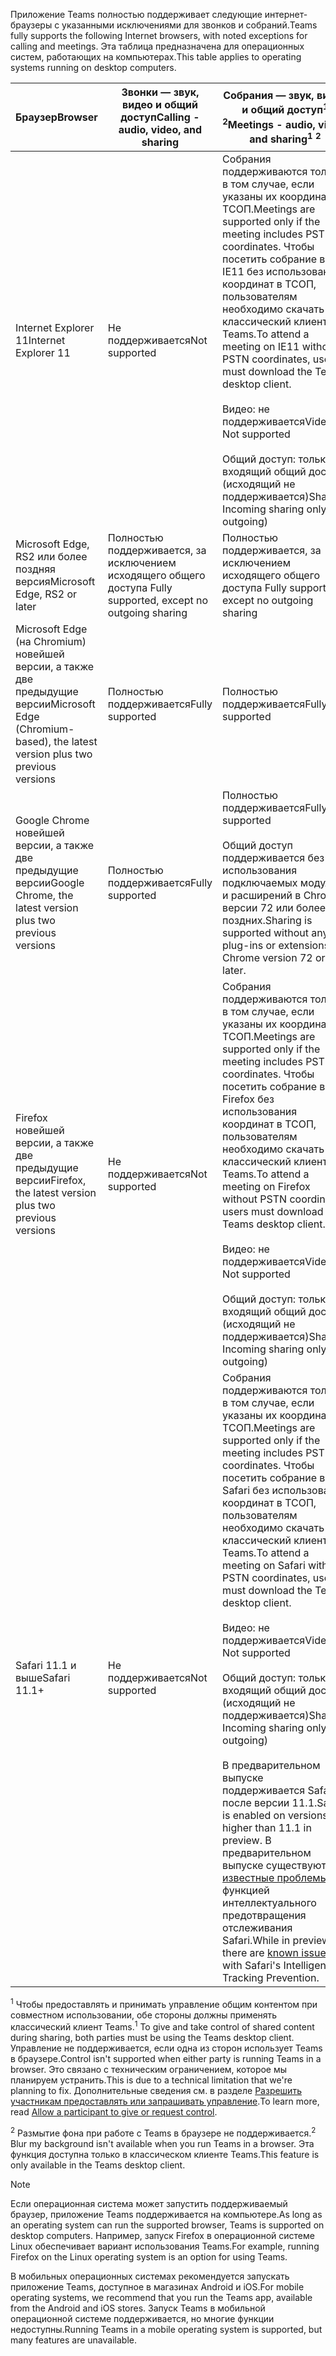 <span data-ttu-id="52ef2-101">Приложение Teams полностью поддерживает следующие интернет-браузеры с указанными исключениями для звонков и собраний.</span><span class="sxs-lookup"><span data-stu-id="52ef2-101">Teams fully supports the following Internet browsers, with noted exceptions for calling and meetings.</span></span> <span data-ttu-id="52ef2-102">Эта таблица предназначена для операционных систем, работающих на компьютерах.</span><span class="sxs-lookup"><span data-stu-id="52ef2-102">This table applies to operating systems running on desktop computers.</span></span> 


|<span data-ttu-id="52ef2-103">Браузер</span><span class="sxs-lookup"><span data-stu-id="52ef2-103">Browser</span></span>  |<span data-ttu-id="52ef2-104">Звонки — звук, видео и общий доступ</span><span class="sxs-lookup"><span data-stu-id="52ef2-104">Calling - audio, video, and sharing</span></span>  |<span data-ttu-id="52ef2-105">Собрания — звук, видео и общий доступ<sup>1</sup> <sup>2</sup></span><span class="sxs-lookup"><span data-stu-id="52ef2-105">Meetings - audio, video, and sharing<sup>1</sup> <sup>2</sup></span></span>  |
|---------|---------|---------|
|<span data-ttu-id="52ef2-106">Internet Explorer 11</span><span class="sxs-lookup"><span data-stu-id="52ef2-106">Internet Explorer 11</span></span>     |<span data-ttu-id="52ef2-107">Не поддерживается</span><span class="sxs-lookup"><span data-stu-id="52ef2-107">Not supported</span></span>         |<span data-ttu-id="52ef2-108">Собрания поддерживаются только в том случае, если указаны их координаты в ТСОП.</span><span class="sxs-lookup"><span data-stu-id="52ef2-108">Meetings are supported only if the meeting includes PSTN coordinates.</span></span> <span data-ttu-id="52ef2-109">Чтобы посетить собрание в IE11 без использования координат в ТСОП, пользователям необходимо скачать классический клиент Teams.</span><span class="sxs-lookup"><span data-stu-id="52ef2-109">To attend a meeting on IE11 without PSTN coordinates, users must download the Teams desktop client.</span></span><br><br><span data-ttu-id="52ef2-110">Видео: не поддерживается</span><span class="sxs-lookup"><span data-stu-id="52ef2-110">Video: Not supported</span></span><br><br><span data-ttu-id="52ef2-111">Общий доступ: только входящий общий доступ (исходящий не поддерживается)</span><span class="sxs-lookup"><span data-stu-id="52ef2-111">Sharing: Incoming sharing only (no outgoing)</span></span>     |
|<span data-ttu-id="52ef2-112">Microsoft Edge, RS2 или более поздняя версия</span><span class="sxs-lookup"><span data-stu-id="52ef2-112">Microsoft Edge, RS2 or later</span></span>     |<span data-ttu-id="52ef2-113">Полностью поддерживается, за исключением исходящего общего доступа </span><span class="sxs-lookup"><span data-stu-id="52ef2-113">Fully supported, except no outgoing sharing</span></span>         |<span data-ttu-id="52ef2-114">Полностью поддерживается, за исключением исходящего общего доступа </span><span class="sxs-lookup"><span data-stu-id="52ef2-114">Fully supported, except no outgoing sharing</span></span>         |
|<span data-ttu-id="52ef2-115">Microsoft Edge (на Chromium) новейшей версии, а также две предыдущие версии</span><span class="sxs-lookup"><span data-stu-id="52ef2-115">Microsoft Edge (Chromium-based), the latest version plus two previous versions</span></span>     | <span data-ttu-id="52ef2-116">Полностью поддерживается</span><span class="sxs-lookup"><span data-stu-id="52ef2-116">Fully supported</span></span>    |<span data-ttu-id="52ef2-117">Полностью поддерживается</span><span class="sxs-lookup"><span data-stu-id="52ef2-117">Fully supported</span></span>         |
|<span data-ttu-id="52ef2-118">Google Chrome новейшей версии, а также две предыдущие версии</span><span class="sxs-lookup"><span data-stu-id="52ef2-118">Google Chrome, the latest version plus two previous versions</span></span>       |<span data-ttu-id="52ef2-119">Полностью поддерживается</span><span class="sxs-lookup"><span data-stu-id="52ef2-119">Fully supported</span></span> |<span data-ttu-id="52ef2-120">Полностью поддерживается</span><span class="sxs-lookup"><span data-stu-id="52ef2-120">Fully supported</span></span> <br> <br><span data-ttu-id="52ef2-121">Общий доступ поддерживается без использования подключаемых модулей и расширений в Chrome версии 72 или более поздних.</span><span class="sxs-lookup"><span data-stu-id="52ef2-121">Sharing is supported without any plug-ins or extensions on Chrome version 72 or later.</span></span>       |
|<span data-ttu-id="52ef2-122">Firefox новейшей версии, а также две предыдущие версии</span><span class="sxs-lookup"><span data-stu-id="52ef2-122">Firefox, the latest version plus two previous versions</span></span>     |<span data-ttu-id="52ef2-123">Не поддерживается</span><span class="sxs-lookup"><span data-stu-id="52ef2-123">Not supported</span></span>         |<span data-ttu-id="52ef2-124">Собрания поддерживаются только в том случае, если указаны их координаты в ТСОП.</span><span class="sxs-lookup"><span data-stu-id="52ef2-124">Meetings are supported only if the meeting includes PSTN coordinates.</span></span> <span data-ttu-id="52ef2-125">Чтобы посетить собрание в Firefox без использования координат в ТСОП, пользователям необходимо скачать классический клиент Teams.</span><span class="sxs-lookup"><span data-stu-id="52ef2-125">To attend a meeting on Firefox without PSTN coordinates, users must download the Teams desktop client.</span></span><br><br><span data-ttu-id="52ef2-126">Видео: не поддерживается</span><span class="sxs-lookup"><span data-stu-id="52ef2-126">Video: Not supported</span></span><br><br><span data-ttu-id="52ef2-127">Общий доступ: только входящий общий доступ (исходящий не поддерживается)</span><span class="sxs-lookup"><span data-stu-id="52ef2-127">Sharing: Incoming sharing only (no outgoing)</span></span>     |
|<span data-ttu-id="52ef2-128">Safari 11.1 и выше</span><span class="sxs-lookup"><span data-stu-id="52ef2-128">Safari 11.1+</span></span>     | <span data-ttu-id="52ef2-129">Не поддерживается</span><span class="sxs-lookup"><span data-stu-id="52ef2-129">Not supported</span></span>        |<span data-ttu-id="52ef2-130">Собрания поддерживаются только в том случае, если указаны их координаты в ТСОП.</span><span class="sxs-lookup"><span data-stu-id="52ef2-130">Meetings are supported only if the meeting includes PSTN coordinates.</span></span> <span data-ttu-id="52ef2-131">Чтобы посетить собрание в Safari без использования координат в ТСОП, пользователям необходимо скачать классический клиент Teams.</span><span class="sxs-lookup"><span data-stu-id="52ef2-131">To attend a meeting on Safari without PSTN coordinates, users must download the Teams desktop client.</span></span><br><br><span data-ttu-id="52ef2-132">Видео: не поддерживается</span><span class="sxs-lookup"><span data-stu-id="52ef2-132">Video: Not supported</span></span><br><br><span data-ttu-id="52ef2-133">Общий доступ: только входящий общий доступ (исходящий не поддерживается)</span><span class="sxs-lookup"><span data-stu-id="52ef2-133">Sharing: Incoming sharing only (no outgoing)</span></span><br><br><span data-ttu-id="52ef2-134">В предварительном выпуске поддерживается Safari после версии 11.1.</span><span class="sxs-lookup"><span data-stu-id="52ef2-134">Safari is enabled on versions higher than 11.1 in preview.</span></span> <span data-ttu-id="52ef2-135">В предварительном выпуске существуют [известные проблемы](https://support.office.com/article/safari-browser-support-1aac0a7c-35a8-42c1-a7df-f674afe234df) с функцией интеллектуального предотвращения отслеживания Safari.</span><span class="sxs-lookup"><span data-stu-id="52ef2-135">While in preview, there are [known issues](https://support.office.com/article/safari-browser-support-1aac0a7c-35a8-42c1-a7df-f674afe234df) with Safari's Intelligent Tracking Prevention.</span></span>      |

<span data-ttu-id="52ef2-136"><sup>1</sup> Чтобы предоставлять и принимать управление общим контентом при совместном использовании, обе стороны должны применять классический клиент Teams.</span><span class="sxs-lookup"><span data-stu-id="52ef2-136"><sup>1</sup> To give and take control of shared content during sharing, both parties must be using the Teams desktop client.</span></span> <span data-ttu-id="52ef2-137">Управление не поддерживается, если одна из сторон использует Teams в браузере.</span><span class="sxs-lookup"><span data-stu-id="52ef2-137">Control isn't supported when either party is running Teams in a browser.</span></span> <span data-ttu-id="52ef2-138">Это связано с техническим ограничением, которое мы планируем устранить.</span><span class="sxs-lookup"><span data-stu-id="52ef2-138">This is due to a technical limitation that we're planning to fix.</span></span> <span data-ttu-id="52ef2-139">Дополнительные сведения см. в разделе [Разрешить участникам предоставлять или запрашивать управление](../meeting-policies-in-teams.md#allow-a-participant-to-give-or-request-control).</span><span class="sxs-lookup"><span data-stu-id="52ef2-139">To learn more, read [Allow a participant to give or request control](../meeting-policies-in-teams.md#allow-a-participant-to-give-or-request-control).</span></span>

<span data-ttu-id="52ef2-140"><sup>2</sup> Размытие фона при работе с Teams в браузере не поддерживается.</span><span class="sxs-lookup"><span data-stu-id="52ef2-140"><sup>2</sup> Blur my background isn't available when you run Teams in a browser.</span></span> <span data-ttu-id="52ef2-141">Эта функция доступна только в классическом клиенте Teams.</span><span class="sxs-lookup"><span data-stu-id="52ef2-141">This feature is only available in the Teams desktop client.</span></span>

> [!NOTE]
> <span data-ttu-id="52ef2-142">Если операционная система может запустить поддерживаемый браузер, приложение Teams поддерживается на компьютере.</span><span class="sxs-lookup"><span data-stu-id="52ef2-142">As long as an operating system can run the supported browser, Teams is supported on desktop computers.</span></span> <span data-ttu-id="52ef2-143">Например, запуск Firefox в операционной системе Linux обеспечивает вариант использования Teams.</span><span class="sxs-lookup"><span data-stu-id="52ef2-143">For example, running Firefox on the Linux operating system is an option for using Teams.</span></span>
>
> <span data-ttu-id="52ef2-144">В мобильных операционных системах рекомендуется запускать приложение Teams, доступное в магазинах Android и iOS.</span><span class="sxs-lookup"><span data-stu-id="52ef2-144">For mobile operating systems, we recommend that you run the Teams app, available from the Android and iOS stores.</span></span> <span data-ttu-id="52ef2-145">Запуск Teams в мобильной операционной системе поддерживается, но многие функции недоступны.</span><span class="sxs-lookup"><span data-stu-id="52ef2-145">Running Teams in a mobile operating system is supported, but many features are unavailable.</span></span>
